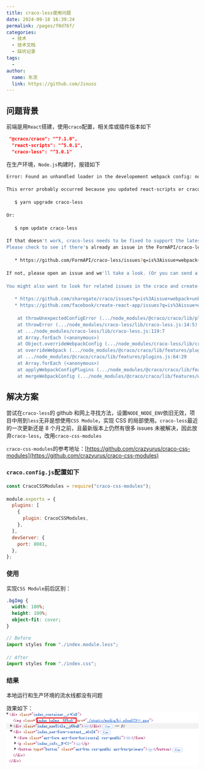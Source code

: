 ```yaml
---
title: craco-less使用问题
date: 2024-09-18 16:39:24
permalink: /pages/f0d76f/
categories:
  - 技术
  - 技术文档
  - 踩坑记录
tags:
  -
author:
  name: 东流
  link: https://github.com/Jinuss
---
```


## 问题背景

前端是用`React`搭建，使用`craco`配置，相关库或插件版本如下

```json
 "@craco/craco": "^7.1.0",
  "react-scripts": "^5.0.1",
  "craco-less": "^3.0.1"
```

在生产环境，`Node.js`构建时，报错如下

```bash
Error: Found an unhandled loader in the developement webpack config: node_modules/style-loader/index.js

This error probably occurred because you updated react-scripts or craco. Please try updating craco-less to the latest version:

   $ yarn upgrade craco-less

Or:

   $ npm update craco-less

If that doesn't work, craco-less needs to be fixed to support the latest version.
Please check to see if there's already an issue in the FormAPI/craco-less repo:

   * https://github.com/FormAPI/craco-less/issues?q=is%3Aissue+webpack+unknown+rule

If not, please open an issue and we'll take a look. (Or you can send a PR!)

You might also want to look for related issues in the craco and create-react-app repos:

   * https://github.com/sharegate/craco/issues?q=is%3Aissue+webpack+unknown+rule
   * https://github.com/facebook/create-react-app/issues?q=is%3Aissue+webpack+unknown+rule

    at throwUnexpectedConfigError (.../node_modules/@craco/craco/lib/plugin-utils.js:29:11)
    at throwError (.../node_modules/craco-less/lib/craco-less.js:14:5)
    at .../node_modules/craco-less/lib/craco-less.js:119:7
    at Array.forEach (<anonymous>)
    at Object.overrideWebpackConfig (.../node_modules/craco-less/lib/craco-less.js:51:11)
    at overrideWebpack (.../node_modules/@craco/craco/lib/features/plugins.js:42:40)
    at .../node_modules/@craco/craco/lib/features/plugins.js:64:29
    at Array.forEach (<anonymous>)
    at applyWebpackConfigPlugins (.../node_modules/@craco/craco/lib/features/plugins.js:63:29)
    at mergeWebpackConfig (.../node_modules/@craco/craco/lib/features/webpack/merge-webpack-config.js:67:30)
```

## 解决方案

尝试在`craco-less`的 github 和网上寻找方法，设置`NODE_NODE_ENV`依旧无效，项目中用到`less`无非是想使用`CSS Module`，实现 CSS 的局部使用。`craco-less`最近的一次更新还是 8 个月之前，且最新版本上仍然有很多 issues 未被解决，因此放弃`craco-less`，改用`craco-css-modules`

`craco-css-modules`的参考地址：[https://github.com/crazyurus/craco-css-modules](https://github.com/crazyurus/craco-css-modules)

### `craco.config.js`配置如下

```js
const CracoCSSModules = require("craco-css-modules");

module.exports = {
  plugins: [
    {
      plugin: CracoCSSModules,
    },
  ],
  devServer: {
    port: 8081,
  },
};
```

### 使用

实现`CSS Module`前后区别：

```css
.bgImg {
  width: 100%;
  height: 100%;
  object-fit: cover;
}
```

```js
// Before
import styles from "./index.module.less";

// After
import styles from "./index.css";
```

### 结果

本地运行和生产环境的流水线都没有问题

效果如下：
<img src="../../Demo/image/craco-css-module.png"/>